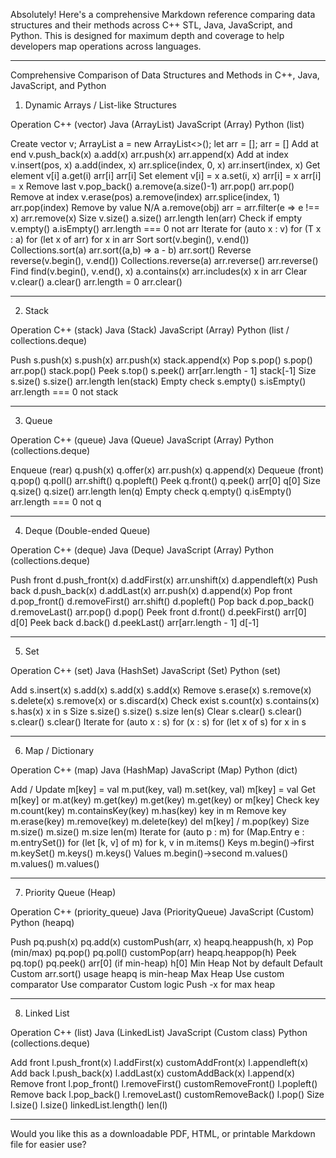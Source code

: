 Absolutely! Here's a comprehensive Markdown reference comparing data structures and their methods across C++ STL, Java, JavaScript, and Python. This is designed for maximum depth and coverage to help developers map operations across languages.


---

Comprehensive Comparison of Data Structures and Methods in C++, Java, JavaScript, and Python

1. Dynamic Arrays / List-like Structures

Operation	C++ (vector)	Java (ArrayList)	JavaScript (Array)	Python (list)

Create	vector<int> v;	ArrayList<Integer> a = new ArrayList<>();	let arr = [];	arr = []
Add at end	v.push_back(x)	a.add(x)	arr.push(x)	arr.append(x)
Add at index	v.insert(pos, x)	a.add(index, x)	arr.splice(index, 0, x)	arr.insert(index, x)
Get element	v[i]	a.get(i)	arr[i]	arr[i]
Set element	v[i] = x	a.set(i, x)	arr[i] = x	arr[i] = x
Remove last	v.pop_back()	a.remove(a.size()-1)	arr.pop()	arr.pop()
Remove at index	v.erase(pos)	a.remove(index)	arr.splice(index, 1)	arr.pop(index)
Remove by value	N/A	a.remove(obj)	arr = arr.filter(e => e !== x)	arr.remove(x)
Size	v.size()	a.size()	arr.length	len(arr)
Check if empty	v.empty()	a.isEmpty()	arr.length === 0	not arr
Iterate	for (auto x : v)	for (T x : a)	for (let x of arr)	for x in arr
Sort	sort(v.begin(), v.end())	Collections.sort(a)	arr.sort((a,b) => a - b)	arr.sort()
Reverse	reverse(v.begin(), v.end())	Collections.reverse(a)	arr.reverse()	arr.reverse()
Find	find(v.begin(), v.end(), x)	a.contains(x)	arr.includes(x)	x in arr
Clear	v.clear()	a.clear()	arr.length = 0	arr.clear()



---

2. Stack

Operation	C++ (stack)	Java (Stack)	JavaScript (Array)	Python (list / collections.deque)

Push	s.push(x)	s.push(x)	arr.push(x)	stack.append(x)
Pop	s.pop()	s.pop()	arr.pop()	stack.pop()
Peek	s.top()	s.peek()	arr[arr.length - 1]	stack[-1]
Size	s.size()	s.size()	arr.length	len(stack)
Empty check	s.empty()	s.isEmpty()	arr.length === 0	not stack



---

3. Queue

Operation	C++ (queue)	Java (Queue)	JavaScript (Array)	Python (collections.deque)

Enqueue (rear)	q.push(x)	q.offer(x)	arr.push(x)	q.append(x)
Dequeue (front)	q.pop()	q.poll()	arr.shift()	q.popleft()
Peek	q.front()	q.peek()	arr[0]	q[0]
Size	q.size()	q.size()	arr.length	len(q)
Empty check	q.empty()	q.isEmpty()	arr.length === 0	not q



---

4. Deque (Double-ended Queue)

Operation	C++ (deque)	Java (Deque)	JavaScript (Array)	Python (collections.deque)

Push front	d.push_front(x)	d.addFirst(x)	arr.unshift(x)	d.appendleft(x)
Push back	d.push_back(x)	d.addLast(x)	arr.push(x)	d.append(x)
Pop front	d.pop_front()	d.removeFirst()	arr.shift()	d.popleft()
Pop back	d.pop_back()	d.removeLast()	arr.pop()	d.pop()
Peek front	d.front()	d.peekFirst()	arr[0]	d[0]
Peek back	d.back()	d.peekLast()	arr[arr.length - 1]	d[-1]



---

5. Set

Operation	C++ (set)	Java (HashSet)	JavaScript (Set)	Python (set)

Add	s.insert(x)	s.add(x)	s.add(x)	s.add(x)
Remove	s.erase(x)	s.remove(x)	s.delete(x)	s.remove(x) or s.discard(x)
Check exist	s.count(x)	s.contains(x)	s.has(x)	x in s
Size	s.size()	s.size()	s.size	len(s)
Clear	s.clear()	s.clear()	s.clear()	s.clear()
Iterate	for (auto x : s)	for (x : s)	for (let x of s)	for x in s



---

6. Map / Dictionary

Operation	C++ (map)	Java (HashMap)	JavaScript (Map)	Python (dict)

Add / Update	m[key] = val	m.put(key, val)	m.set(key, val)	m[key] = val
Get	m[key] or m.at(key)	m.get(key)	m.get(key)	m.get(key) or m[key]
Check key	m.count(key)	m.containsKey(key)	m.has(key)	key in m
Remove key	m.erase(key)	m.remove(key)	m.delete(key)	del m[key] / m.pop(key)
Size	m.size()	m.size()	m.size	len(m)
Iterate	for (auto p : m)	for (Map.Entry e : m.entrySet())	for (let [k, v] of m)	for k, v in m.items()
Keys	m.begin()->first	m.keySet()	m.keys()	m.keys()
Values	m.begin()->second	m.values()	m.values()	m.values()



---

7. Priority Queue (Heap)

Operation	C++ (priority_queue)	Java (PriorityQueue)	JavaScript (Custom)	Python (heapq)

Push	pq.push(x)	pq.add(x)	customPush(arr, x)	heapq.heappush(h, x)
Pop (min/max)	pq.pop()	pq.poll()	customPop(arr)	heapq.heappop(h)
Peek	pq.top()	pq.peek()	arr[0] (if min-heap)	h[0]
Min Heap	Not by default	Default	Custom arr.sort() usage	heapq is min-heap
Max Heap	Use custom comparator	Use comparator	Custom logic	Push -x for max heap



---

8. Linked List

Operation	C++ (list)	Java (LinkedList)	JavaScript (Custom class)	Python (collections.deque)

Add front	l.push_front(x)	l.addFirst(x)	customAddFront(x)	l.appendleft(x)
Add back	l.push_back(x)	l.addLast(x)	customAddBack(x)	l.append(x)
Remove front	l.pop_front()	l.removeFirst()	customRemoveFront()	l.popleft()
Remove back	l.pop_back()	l.removeLast()	customRemoveBack()	l.pop()
Size	l.size()	l.size()	linkedList.length()	len(l)



---

Would you like this as a downloadable PDF, HTML, or printable Markdown file for easier use?

